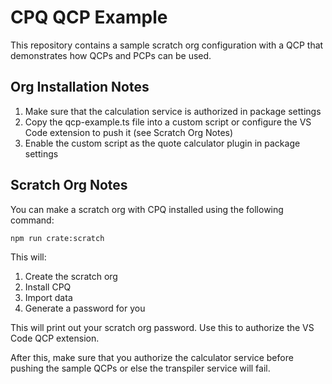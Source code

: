 # CPQ QCP Example

This repository contains a sample scratch org configuration with a QCP that demonstrates how QCPs and PCPs can be used.

## Org Installation Notes

1. Make sure that the calculation service is authorized in package settings
2. Copy the qcp-example.ts file into a custom script or configure the VS Code extension to push it (see Scratch Org Notes)
3. Enable the custom script as the quote calculator plugin in package settings

## Scratch Org Notes

You can make a scratch org with CPQ installed using the following command:

```bash
npm run crate:scratch
```

This will:

1. Create the scratch org
2. Install CPQ
3. Import data
4. Generate a password for you

This will print out your scratch org password. Use this to authorize the VS Code QCP extension.

After this, make sure that you authorize the calculator service before pushing the sample QCPs or else the transpiler service will fail.
